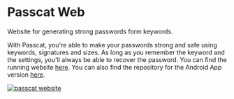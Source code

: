 # Passcat Web
Website for generating strong passwords form keywords.

With Passcat, you're able to make your passwords strong and safe using keywords, signatures and sizes. As long as you remember the keyword and the settings, you'll always be able to recover the password. You can find the running website [here](https://passcat.netlify.app/). You can also find the repository for the Android App version [here](https://github.com/raymag/passcat).

[![passcat website](https://user-images.githubusercontent.com/29918030/107268080-7211c200-6a26-11eb-8d90-59d0da5e82aa.png)](https://passcat.netlify.app/)

